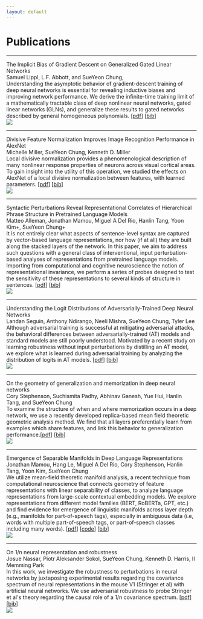 ```yaml
---
layout: default
---
```


# Publications

<hr>
<div class="pub-card">
<div class="pub-card-text">
<div class="pub-card-title"> The Implicit Bias of Gradient Descent on
Generalized Gated Linear Networks </div> 
<div class="pub-card-subtitle"> Samuel Lippl, L.F. Abbott, and SueYeon Chung, </div> 
<div class="pub-card-body"> Understanding the asymptotic behavior of gradient-descent training of deep neural networks is essential for revealing inductive biases and improving network performance. We derive the infinite-time training limit of a mathematically tractable class of deep nonlinear neural networks, gated linear networks (GLNs), and generalize these results to gated networks described by general homogeneous polynomials.  [<a id="external-link" href="https://arxiv.org/pdf/2202.02649.pdf">pdf</a>] [<a id="external-link" href="assets/bib/lippl2022.html">bib</a>]</div>
</div>
<img class="pub-card-img" src="{{site.baseurl | prepend:site.url}}assets/img/lippl-et-al.png"/>
</div>

<hr>
<div class="pub-card">
<div class="pub-card-text">
<div class="pub-card-title"> Divisive Feature Normalization Improves Image Recognition Performance in AlexNet</div> 
<div class="pub-card-subtitle"> Michelle Miller, SueYeon Chung, Kenneth D. Miller </div> 
<div class="pub-card-body"> Local divisive normalization provides a phenomenological description of many nonlinear response properties of neurons across visual cortical areas. To gain insight into the utility of this operation, we studied the effects on AlexNet of a local divisive normalization between features, with learned parameters.   [<a id="external-link" href="https://openreview.net/pdf?id=aOX3a9q3RVV">pdf</a>] [<a id="external-link" href="assets/bib/miller2022.html">bib</a>]</div>
</div>
<img class="pub-card-img" src="{{site.baseurl | prepend:site.url}}assets/img/miller-et-al.png"/>
</div>

<hr>
<div class="pub-card">
<div class="pub-card-text">
<div class="pub-card-title"> Syntactic Perturbations Reveal Representational Correlates of Hierarchical Phrase Structure in Pretrained Language Models </div> 
<div class="pub-card-subtitle"> Matteo Alleman, Jonathan Mamou, Miguel A Del Rio, Hanlin Tang, Yoon Kim+, SueYeon Chung+ </div> 
<div class="pub-card-body"> It is not entirely clear what aspects of sentence-level syntax are captured by  vector-based language representations, nor how (if at all) they are built along the stacked layers of the network. In this paper, we aim to address such questions with a general class of interventional, input perturbation-based analyses of representations from pretrained language models. Importing from computational and cognitive neuroscience the notion of representational invariance, we perform a series of probes designed to test the sensitivity of these representations to several kinds of structure in sentences.  [<a id="external-link" href="https://aclanthology.org/2021.repl4nlp-1.27.pdf">pdf</a>] [<a id="external-link" href="assets/bib/alleman-et-al.html">bib</a>]</div>
</div>
<img class="pub-card-img" src="{{site.baseurl | prepend:site.url}}assets/img/alleman-et-al.png"/>
</div>

<hr>
<div class="pub-card">
<div class="pub-card-text">
<div class="pub-card-title"> Understanding the Logit Distributions of Adversarially-Trained Deep Neural Networks</div> 
<div class="pub-card-subtitle"> Landan Seguin, Anthony Ndirango, Neeli Mishra, SueYeon Chung, Tyler Lee </div> 
<div class="pub-card-body"> Although adversarial training is successful at mitigating adversarial attacks, the behavioral differences between adversarially-trained (AT) models and standard models are still poorly understood. Motivated by a recent study on learning robustness without input perturbations by distilling an AT model, we explore what is learned during adversarial training by analyzing the distribution of logits in AT models.   [<a id="external-link" href="https://arxiv.org/pdf/2108.12001.pdf">pdf</a>] [<a id="external-link" href="assets/bib/seguin-et-al.html">bib</a>]</div>
</div>
<img class="pub-card-img" src="{{site.baseurl | prepend:site.url}}assets/img/seguin-et-al.png"/>
</div>

<hr>
<div class="pub-card">
<div class="pub-card-text">
<div class="pub-card-title"> On the geometry of generalization and memorization in deep neural networks</div> 
<div class="pub-card-subtitle"> Cory Stephenson, Suchismita Padhy, Abhinav Ganesh, Yue Hui, Hanlin Tang, and SueYeon Chung </div> 
<div class="pub-card-body"> To examine the structure of when and where memorization occurs in a deep network, we use a recently developed replica-based mean field theoretic geometric analysis method. We find that all layers preferentially learn from examples which share features, and link this behavior to generalization performance.[<a id="external-link" href="https://openreview.net/pdf?id=V8jrrnwGbuc">pdf</a>] [<a id="external-link" href="assets/bib/stephensen-memorization-2020.html">bib</a>]</div>
</div>
<img class="pub-card-img" src="{{site.baseurl | prepend:site.url}}assets/img/stephensen-memorization-2020.png"/>
</div>

<hr>
<div class="pub-card">
<div class="pub-card-text">
<div class="pub-card-title"> Emergence of Separable Manifolds in Deep Language Representations</div> 
<div class="pub-card-subtitle"> Jonathan Mamou, Hang Le, Miguel A Del Rio, Cory Stephenson, Hanlin Tang, Yoon Kim, SueYeon Chung </div> 
<div class="pub-card-body"> We utilize mean-field theoretic manifold analysis, a recent technique from computational neuroscience that connects geometry of feature representations with linear separability of classes, to analyze language representations from large-scale contextual embedding models. We explore representations from different model families (BERT, RoBERTa, GPT, etc.) and find evidence for emergence of linguistic manifolds across layer depth (e.g., manifolds for part-of-speech tags), especially in ambiguous data (i.e, words with multiple part-of-speech tags, or part-of-speech classes including many words). [<a id="external-link" href="http://proceedings.mlr.press/v119/mamou20a/mamou20a.pdf">pdf</a>] [<a id="external-link" href="https://github.com/schung039/contextual-repr-manifolds">code</a>] [<a id="external-link" href="assets/bib/mamou.html">bib</a>]</div>
</div>
<img class="pub-card-img" src="{{site.baseurl | prepend:site.url}}assets/img/mamou.png"/>
</div>

<hr>
<div class="pub-card">
<div class="pub-card-text">
<div class="pub-card-title"> On 1/n neural representation and robustness</div> 
<div class="pub-card-subtitle"> Josue Nassar, Piotr Aleksander Sokol, SueYeon Chung, Kenneth D. Harris, Il Memming Park</div> 
<div class="pub-card-body">  In this work, we investigate the robustness to perturbations in neural networks by juxtaposing experimental results regarding the covariance spectrum of neural representations in the mouse V1 (Stringer et al) with artificial neural networks. We use adversarial robustness to probe Stringer et al's theory regarding the causal role of a 1/n covariance spectrum. [<a id="external-link" href="https://proceedings.neurips.cc/paper/2020/file/44bf89b63173d40fb39f9842e308b3f9-Paper.pdf">pdf</a>] [<a id="external-link" href="assets/bib/nassar.html">bib</a>]</div>
</div>
<img class="pub-card-img" src="{{site.baseurl | prepend:site.url}}assets/img/nassar.png"/>
</div>